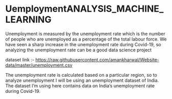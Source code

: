 # UemploymentANALYSIS_MACHINE_LEARNING

Unemployment is measured by the unemployment rate which is the number of people who are unemployed as a percentage of the total labour force. 
We have seen a sharp increase in the unemployment rate during Covid-19, so analyzing the unemployment rate can be a good data science project

dataset link :- https://raw.githubusercontent.com/amankharwal/Website-data/master/unemployment.csv

The unemployment rate is calculated based on a particular region, so to analyze unemployment I will be using an unemployment dataset of India. 
The dataset I’m using here contains data on India’s unemployment rate during Covid-19. 
